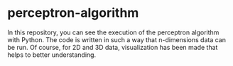 # perceptron-algorithm
In this repository, you can see the execution of the perceptron algorithm with Python. The code is written in such a way that n-dimensions data can be run. Of course, for 2D and 3D data, visualization has been made that helps to better understanding.
